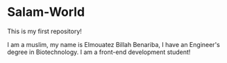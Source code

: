 # Salam-World
This is my first repository!

I am a muslim, my name is Elmouatez Billah Benariba, I have an Engineer's degree in Biotechnology.
I am a front-end development student!
